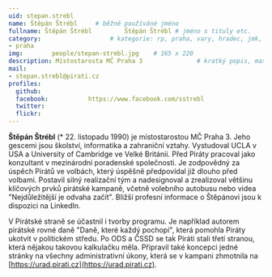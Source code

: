 ```yaml
---
uid: stepan.strebl
name: Štěpán Štrébl  	# běžně používáné jméno
fullname: Štěpán Štrébl			Štěpán Štrébl # jméno s tituly etc.
category:                 	# kategorie: rp, praha, vary, hradec, jmk, senat
- praha
img: 		people/stepan-strebl.jpg    # 165 x 220
description: Místostarosta MČ Praha 3    			# kratký popis, max 160 znaků
mail:
- stepan.strebl@pirati.cz
profiles:
  github:                 
  facebook: 		  https://www.facebook.com/sstrebl
  twitter: 		  
  flickr:     		  
---
```


**Štěpán Štrébl** (* 22. listopadu 1990) je místostarostou MČ Praha 3. Jeho gescemi jsou školství, informatika a zahraniční vztahy. Vystudoval UCLA v USA a University of Cambridge ve Velké Británii. Před Piráty pracoval jako konzultant v mezinárodní poradenské společnosti. Je zodpovědný za úspěch Pirátů ve volbách, který úspěšně předpovídal již dlouho před volbami. Postavil silný realizační tým a nadesignoval a zrealizoval většinu klíčových prvků pirátské kampaně, včetně volebního autobusu nebo videa "Nejdůležitější je odvaha začít". Bližší profesní informace o Štěpánovi jsou k dispozici na LinkedIn.

V Pirátské straně se účastnil i tvorby programu. Je například autorem pirátské rovné daně "Daně, které každý pochopí", která pomohla Piráty ukotvit v politickém středu. Po ODS a ČSSD se tak Piráti stali třetí stranou, která nějakou takovou kalkulačku měla. Připravil také koncepci jedné stránky na všechny administrativní úkony, která se v kampani zhmotnila na [https://urad.pirati.cz](https://urad.pirati.cz).
